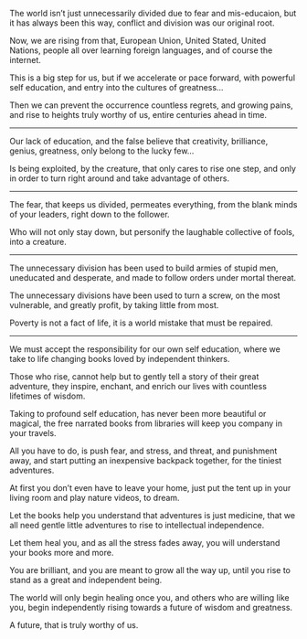 The world isn’t just unnecessarily divided due to fear and mis-educaion,
but it has always been this way, conflict and division was our original root.

Now, we are rising from that, European Union, United Stated, United Nations,
people all over learning foreign languages, and of course the internet.

This is a big step for us, but if we accelerate or pace forward,
with powerful self education, and entry into the cultures of greatness…

Then we can prevent the occurrence countless regrets, and growing pains,
and rise to heights truly worthy of us, entire centuries ahead in time.

---

Our lack of education, and the false believe that creativity, brilliance,
genius, greatness, only belong to the lucky few…

Is being exploited, by the creature, that only cares to rise one step,
and only in order to turn right around and take advantage of others.

---

The fear, that keeps us divided, permeates everything,
from the blank minds of your leaders, right down to the follower.

Who will not only stay down, but personify the laughable collective of fools,
into a creature.

---

The unnecessary division has been used to build armies of stupid men,
uneducated and desperate, and made to follow orders under mortal thereat.

The unnecessary divisions have been used to turn a screw,
on the most vulnerable, and greatly profit, by taking little from most.

Poverty is not a fact of life,
it is a world mistake that must be repaired.

---

We must accept the responsibility for our own self education,
where we take to life changing books loved by independent thinkers.

Those who rise, cannot help but to gently tell a story of their great adventure,
they inspire, enchant, and enrich our lives with countless lifetimes of wisdom.

Taking to profound self education, has never been more beautiful or magical,
the free narrated books from libraries will keep you company in your travels.

All you have to do, is push fear, and stress, and threat, and punishment away,
and start putting an inexpensive backpack together, for the tiniest adventures.

At first you don’t even have to leave your home,
just put the tent up in your living room and play nature videos, to dream.

Let the books help you understand that adventures is just medicine,
that we all need gentle little adventures to rise to intellectual independence.

Let them heal you, and as all the stress fades away,
you will understand your books more and more.

You are brilliant, and you are meant to grow all the way up,
until you rise to stand as a great and independent being.

The world will only begin healing once you, and others who are willing like you,
begin independently rising towards a future of wisdom and greatness.

A future,
that is truly worthy of us.
